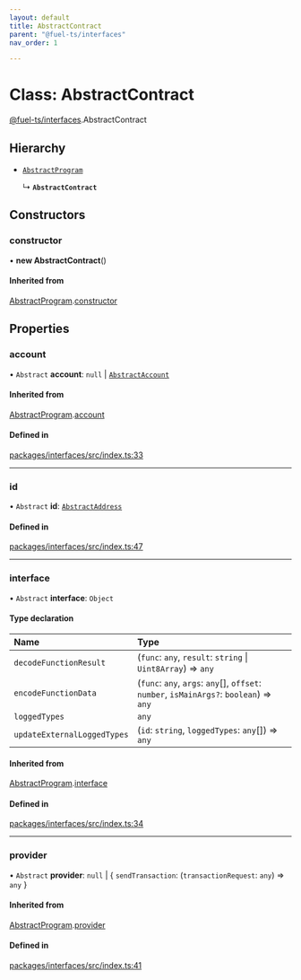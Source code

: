 ```yaml
---
layout: default
title: AbstractContract
parent: "@fuel-ts/interfaces"
nav_order: 1

---
```


# Class: AbstractContract

[@fuel-ts/interfaces](../index.md).AbstractContract

## Hierarchy

- [`AbstractProgram`](AbstractProgram.md)

  ↳ **`AbstractContract`**

## Constructors

### constructor

• **new AbstractContract**()

#### Inherited from

[AbstractProgram](AbstractProgram.md).[constructor](AbstractProgram.md#constructor)

## Properties

### account

• `Abstract` **account**: ``null`` \| [`AbstractAccount`](AbstractAccount.md)

#### Inherited from

[AbstractProgram](AbstractProgram.md).[account](AbstractProgram.md#account)

#### Defined in

[packages/interfaces/src/index.ts:33](https://github.com/FuelLabs/fuels-ts/blob/master/packages/interfaces/src/index.ts#L33)

___

### id

• `Abstract` **id**: [`AbstractAddress`](AbstractAddress.md)

#### Defined in

[packages/interfaces/src/index.ts:47](https://github.com/FuelLabs/fuels-ts/blob/master/packages/interfaces/src/index.ts#L47)

___

### interface

• `Abstract` **interface**: `Object`

#### Type declaration

| Name | Type |
| :------ | :------ |
| `decodeFunctionResult` | (`func`: `any`, `result`: `string` \| `Uint8Array`) => `any` |
| `encodeFunctionData` | (`func`: `any`, `args`: `any`[], `offset`: `number`, `isMainArgs?`: `boolean`) => `any` |
| `loggedTypes` | `any` |
| `updateExternalLoggedTypes` | (`id`: `string`, `loggedTypes`: `any`[]) => `any` |

#### Inherited from

[AbstractProgram](AbstractProgram.md).[interface](AbstractProgram.md#interface)

#### Defined in

[packages/interfaces/src/index.ts:34](https://github.com/FuelLabs/fuels-ts/blob/master/packages/interfaces/src/index.ts#L34)

___

### provider

• `Abstract` **provider**: ``null`` \| { `sendTransaction`: (`transactionRequest`: `any`) => `any`  }

#### Inherited from

[AbstractProgram](AbstractProgram.md).[provider](AbstractProgram.md#provider)

#### Defined in

[packages/interfaces/src/index.ts:41](https://github.com/FuelLabs/fuels-ts/blob/master/packages/interfaces/src/index.ts#L41)
